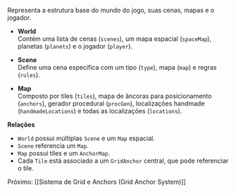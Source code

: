 Representa a estrutura base do mundo do jogo, suas cenas, mapas e o jogador.

- **World**  
  Contém uma lista de cenas (`scenes`), um mapa espacial (`spaceMap`), planetas (`planets`) e o jogador (`player`).

- **Scene**  
  Define uma cena específica com um tipo (`type`), mapa (`map`) e regras (`rules`).

- **Map**  
  Composto por tiles (`tiles`), mapa de âncoras para posicionamento (`anchors`), gerador procedural (`procGen`), localizações handmade (`handmadeLocations`) e todas as localizações (`locations`).

**Relações**  
- `World` possui múltiplas `Scene` e um `Map` espacial.  
- `Scene` referencia um `Map`.  
- `Map` possui tiles e um `AnchorMap`.  
- Cada `Tile` está associado a um `GridAnchor` central, que pode referenciar o tile.

Próximo: [[Sistema de Grid e Anchors (Grid Anchor System)]]